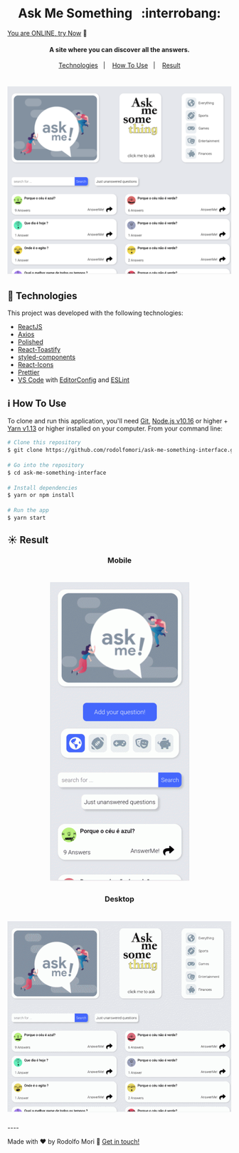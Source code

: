 <h1 align="center">
    <br>
    Ask Me Something &nbsp; :interrobang:
</h1>

  [You are ONLINE, try Now](https://askmesomething.today/)  :tada:


<h4 align="center">
  A site where you can discover all the answers.
</h4>

<p align="center">
  <a href="#rocket-technologies">Technologies</a>&nbsp;&nbsp;&nbsp;|&nbsp;&nbsp;&nbsp;
  <a href="#information_source-how-to-use">How To Use</a>&nbsp;&nbsp;&nbsp;|&nbsp;&nbsp;&nbsp;
  <a href="#sunny-result">Result</a>
</p>

<h1 align="center">
    <img alt="Ask me" src="src/assets/img/front.png" />
    <br>
</h1>


## :rocket: Technologies

This project was developed with the following technologies:

-  [ReactJS](https://reactjs.org/)
-  [Axios](https://github.com/axios/axios)
-  [Polished](https://polished.js.org/)
-  [React-Toastify](https://fkhadra.github.io/react-toastify/)
-  [styled-components](https://www.styled-components.com/)
-  [React-Icons](https://react-icons.netlify.com/)
-  [Prettier](https://prettier.io/)
-  [VS Code][vc] with [EditorConfig][vceditconfig] and [ESLint][vceslint]

## :information_source: How To Use

To clone and run this application, you'll need [Git](https://git-scm.com), [Node.js v10.16][nodejs] or higher + [Yarn v1.13][yarn] or higher installed on your computer. From your command line:

```bash
# Clone this repository
$ git clone https://github.com/rodolfomori/ask-me-something-interface.git

# Go into the repository
$ cd ask-me-something-interface

# Install dependencies
$ yarn or npm install

# Run the app
$ yarn start
```

## :sunny: Result


<h3 align="center">Mobile</h3>
<h1 align="center">
    <img  alt="Ask me" src="src/assets/img/mobile.gif" />
    <br>
</h1>

  <h3 align="center">Desktop</h3>
<h1 align="center">
    <img alt="Ask me" src="src/assets/img/web.gif" width="700px"/>
    <br>
</h1>
----

Made with ♥ by Rodolfo Mori :wave: [Get in touch!](https://www.linkedin.com/in/rodolfomori/)

[nodejs]: https://nodejs.org/
[yarn]: https://yarnpkg.com/
[vc]: https://code.visualstudio.com/
[vceditconfig]: https://marketplace.visualstudio.com/items?itemName=EditorConfig.EditorConfig
[vceslint]: https://marketplace.visualstudio.com/items?itemName=dbaeumer.vscode-eslint
